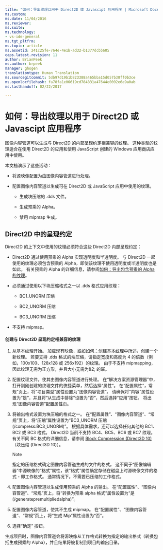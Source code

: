 ```yaml
---
title: "如何：导出纹理以用于 Direct2D 或 Javascipt 应用程序 | Microsoft Docs"
ms.custom: 
ms.date: 11/04/2016
ms.reviewer: 
ms.suite: 
ms.technology:
- vs-ide-general
ms.tgt_pltfrm: 
ms.topic: article
ms.assetid: 241c25fe-764e-4e1b-ad32-b1377dcbb605
caps.latest.revision: 11
author: BrianPeek
ms.author: brpeek
manager: ghogen
translationtype: Human Translation
ms.sourcegitcommit: 5db97d19b1b823388a465bba15d057b30ff0b3ce
ms.openlocfilehash: fa78fa1e06619cd784831a47644e0092e6a9a0ab
ms.lasthandoff: 02/22/2017

---
```

# <a name="how-to-export-a-texture-for-use-with-direct2d-or-javascipt-apps"></a>如何：导出纹理以用于 Direct2D 或 Javascipt 应用程序
图像内容管道可以生成与 Direct2D 的内部呈现约定相兼容的纹理。 这种类型的纹理适合在使用 Direct2D 的应用和使用 JavaScript 创建的 Windows 应用商店应用中使用。  
  
 本文档演示了这些活动：  
  
-   将源映像配置为由图像内容管道进行处理。  
  
-   配置图像内容管道以生成可在 Direct2D 或 JavaScript 应用中使用的纹理。  
  
    -   生成块压缩的 .dds 文件。  
  
    -   生成预乘的 Alpha。  
  
    -   禁用 mipmap 生成。  
  
## <a name="rendering-conventions-in-direct2d"></a>Direct2D 中的呈现约定  
 Direct2D 的上下文中使用的纹理必须符合这些 Direct2D 内部呈现约定：  
  
-   Direct2D 通过使用预乘的 Alpha 实现透明度和半透明度。 与 Direct2D 一起使用的纹理必须包含预乘的 Alpha，即使该纹理不使用透明度或半透明度也是如此。 有关预乘的 Alpha 的详细信息，请参阅[如何：导出包含预乘的 Alpha 的纹理](../designers/how-to-export-a-texture-that-has-premultiplied-alpha.md)。  
  
-   必须通过使用以下块压缩格式之一以 .dds 格式应用纹理：  
  
    -   BC1_UNORM 压缩  
  
    -   BC2_UNORM 压缩  
  
    -   BC3_UNORM 压缩  
  
-   不支持 mipmap。  
  
#### <a name="to-create-a-texture-thats-compatible-with-direct2d-rendering-conventions"></a>创建与 Direct2D 呈现约定相兼容的纹理  
  
1.  从基本纹理开始。 加载现有映像，或如[如何：创建基本纹理](../designers/how-to-create-a-basic-texture.md)中所述，创建一个新纹理。 若要支持 .dds 格式的块压缩，请指定宽度和高度为 4 的倍数（例如，100x100、128x128 或 256x192）的纹理。 由于不支持 mipmapping，因此纹理无需为正方形，并且大小无需为&2; 的幂。  
  
2.  配置纹理文件，使其由图像内容管道进行处理。 在“解决方案资源管理器”中，打开刚刚创建的纹理文件的快捷菜单，然后选择“属性”。 在“配置属性”，常规”页上，将“项目类型”属性设置为“图像内容管道”。 请确保将“内容”属性设置为“是”，并且将“从生成中排除”设置为“否”，然后选择“应用”按钮。 将出现“图像内容管道”配置属性页。  
  
3.  将输出格式设置为块压缩的格式之一。 在“配置属性”、“图像内容管道”、“常规”页上，将“压缩”属性设置为“BC3_UNORM 压缩(/compress:BC3_UNORM)”。 根据具体需求，还可以选择任何其他的 BC1、BC2 或 BC3 格式。 Direct2D 当前不支持 BC4、BC5、BC6 或 BC7 纹理。 有关不同 BC 格式的详细信息，请参阅 [Block Compression (Direct3D 10)](http://msdn.microsoft.com/library/windows/desktop/bb694531.aspx)（块压缩 (Direct3D 10)）。  
  
    > [!NOTE]
    >  指定的压缩格式确定图像内容管道生成的文件的格式。 这不同于“图像编辑器”中源映像的“格式”属性，该“格式”属性确定存储在磁盘上时源映像文件的格式 - 即工作格式。 通常情况下，不需要已压缩的工作格式。  
  
4.  配置图像内容管道以生成使用预乘的 Alpha 的输出。 在“配置属性”、“图像内容管道”、“常规”页上，将“转换为预乘 alpha 格式”属性设置为“是(/generatepremultipliedalpha)”。  
  
5.  配置图像内容管道，使其不生成 mipmap。 在“配置属性”、“图像内容管道”、“常规”页上，将“生成 Mip”属性设置为“否”。  
  
6.  选择“确定”  按钮。  
  
 生成项目时，图像内容管道会将源映像从工作格式转换为指定的输出格式（转换包括生成预乘的 Alpha），并且结果将被复制到项目的输出目录。
